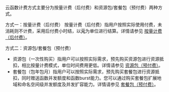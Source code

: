 云函数计费方式主要分为按量计费（后付费）和资源包/套餐包（预付费）两种方式。

方式一：按量计费（后付费）
按量计费（后付费）指用户按照实际使用付费，未消耗则不计费，采用后付费小时结，以**元**为单位进行结算。详情请参见 [按量计费（后付费）](https://cloud.tencent.com/document/product/583/12284)。

方式二：资源包/套餐包（预付费）
- 资源包（一次性购买）指用户可以按照实际需求，预先购买资源包进行资源抵扣，相比按量计费模式，单位时间费用更低。详情请参见 [资源包（预付费）](https://cloud.tencent.com/document/product/583/61679)。
- 套餐包（包年包月）指用户可以按照实际需求，预先购买套餐包进行资源抵扣，同时赠送函数并发额度和函数burst能力。您可以通过购买套餐包扩展地域和命名空间级并发额度及并发扩容能力。详情请参见 [套餐包（预付费）](https://cloud.tencent.com/document/product/583/71468)。




